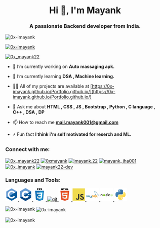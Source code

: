 <h1 align="center">Hi 👋, I'm Mayank</h1>
<h3 align="center">A passionate Backend developer from India.</h3>

<p align="left"> <img src="https://komarev.com/ghpvc/?username=0x-imayank&label=Profile%20views&color=0e75b6&style=flat" alt="0x-imayank" /> </p>

<p align="left"> <a href="https://github.com/ryo-ma/github-profile-trophy"><img src="https://github-profile-trophy.vercel.app/?username=0x-imayank" alt="0x-imayank" /></a> </p>

<p align="left"> <a href="https://twitter.com/0x_mayank22" target="blank"><img src="https://img.shields.io/twitter/follow/0x_mayank22?logo=twitter&style=for-the-badge" alt="0x_mayank22" /></a> </p>

- 🔭 I’m currently working on **Auto massaging apk.**

- 🌱 I’m currently learning **DSA , Machine learning.**

- 👨‍💻 All of my projects are available at [https://0x-imayank.github.io/Portfolio.github.io/](https://0x-imayank.github.io/Portfolio.github.io/)

- 💬 Ask me about **HTML , CSS , JS , Bootstrap , Python , C language , C++ , DSA , DP**

- 📫 How to reach me **mail.mayank001@gmail.com**

- ⚡ Fun fact **I think i'm self motivated for reserch and ML.**

<h3 align="left">Connect with me:</h3>
<p align="left">
<a href="https://twitter.com/0x_mayank22" target="blank"><img align="center" src="https://raw.githubusercontent.com/rahuldkjain/github-profile-readme-generator/master/src/images/icons/Social/twitter.svg" alt="0x_mayank22" height="30" width="40" /></a>
<a href="https://linkedin.com/in/0xmayank" target="blank"><img align="center" src="https://raw.githubusercontent.com/rahuldkjain/github-profile-readme-generator/master/src/images/icons/Social/linked-in-alt.svg" alt="0xmayank" height="30" width="40" /></a>
<a href="https://instagram.com/imayank.22" target="blank"><img align="center" src="https://raw.githubusercontent.com/rahuldkjain/github-profile-readme-generator/master/src/images/icons/Social/instagram.svg" alt="imayank.22" height="30" width="40" /></a>
<a href="https://www.codechef.com/users/mayank_jha001" target="blank"><img align="center" src="https://cdn.jsdelivr.net/npm/simple-icons@3.1.0/icons/codechef.svg" alt="mayank_jha001" height="30" width="40" /></a>
<a href="https://www.hackerrank.com/0x_imayank" target="blank"><img align="center" src="https://raw.githubusercontent.com/rahuldkjain/github-profile-readme-generator/master/src/images/icons/Social/hackerrank.svg" alt="0x_imayank" height="30" width="40" /></a>
<a href="https://www.leetcode.com/mayank22-dev" target="blank"><img align="center" src="https://raw.githubusercontent.com/rahuldkjain/github-profile-readme-generator/master/src/images/icons/Social/leet-code.svg" alt="mayank22-dev" height="30" width="40" /></a>
</p>

<h3 align="left">Languages and Tools:</h3>
<p align="left"> <a href="https://www.cprogramming.com/" target="_blank" rel="noreferrer"> <img src="https://raw.githubusercontent.com/devicons/devicon/master/icons/c/c-original.svg" alt="c" width="40" height="40"/> </a> <a href="https://www.w3schools.com/cpp/" target="_blank" rel="noreferrer"> <img src="https://raw.githubusercontent.com/devicons/devicon/master/icons/cplusplus/cplusplus-original.svg" alt="cplusplus" width="40" height="40"/> </a> <a href="https://www.w3schools.com/css/" target="_blank" rel="noreferrer"> <img src="https://raw.githubusercontent.com/devicons/devicon/master/icons/css3/css3-original-wordmark.svg" alt="css3" width="40" height="40"/> </a> <a href="https://git-scm.com/" target="_blank" rel="noreferrer"> <img src="https://www.vectorlogo.zone/logos/git-scm/git-scm-icon.svg" alt="git" width="40" height="40"/> </a> <a href="https://www.w3.org/html/" target="_blank" rel="noreferrer"> <img src="https://raw.githubusercontent.com/devicons/devicon/master/icons/html5/html5-original-wordmark.svg" alt="html5" width="40" height="40"/> </a> <a href="https://developer.mozilla.org/en-US/docs/Web/JavaScript" target="_blank" rel="noreferrer"> <img src="https://raw.githubusercontent.com/devicons/devicon/master/icons/javascript/javascript-original.svg" alt="javascript" width="40" height="40"/> </a> <a href="https://www.mysql.com/" target="_blank" rel="noreferrer"> <img src="https://raw.githubusercontent.com/devicons/devicon/master/icons/mysql/mysql-original-wordmark.svg" alt="mysql" width="40" height="40"/> </a> <a href="https://nodejs.org" target="_blank" rel="noreferrer"> <img src="https://raw.githubusercontent.com/devicons/devicon/master/icons/nodejs/nodejs-original-wordmark.svg" alt="nodejs" width="40" height="40"/> </a> <a href="https://www.python.org" target="_blank" rel="noreferrer"> <img src="https://raw.githubusercontent.com/devicons/devicon/master/icons/python/python-original.svg" alt="python" width="40" height="40"/> </a> </p>

<p><img align="left" src="https://github-readme-stats.vercel.app/api/top-langs?username=0x-imayank&show_icons=true&locale=en&layout=compact" alt="0x-imayank" /></p>

<p>&nbsp;<img align="center" src="https://github-readme-stats.vercel.app/api?username=0x-imayank&show_icons=true&locale=en" alt="0x-imayank" /></p>

<p><img align="center" src="https://github-readme-streak-stats.herokuapp.com/?user=0x-imayank&" alt="0x-imayank" /></p>
